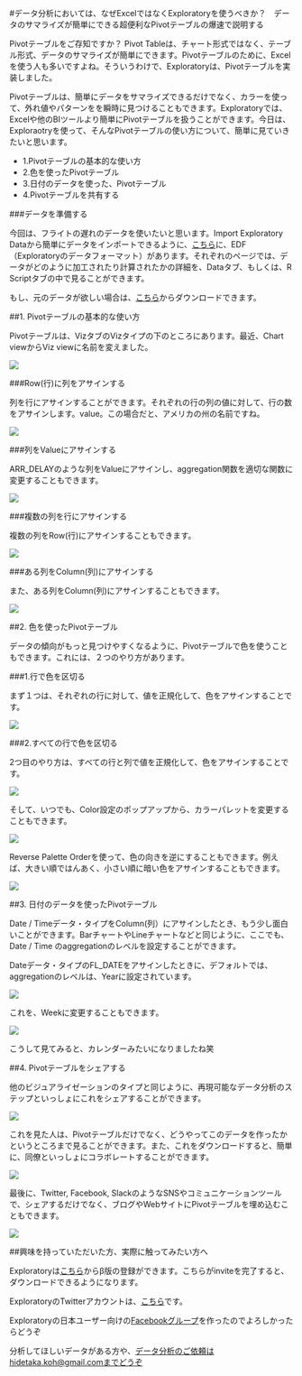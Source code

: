 #データ分析においては、なぜExcelではなくExploratoryを使うべきか？　データのサマライズが簡単にできる超便利なPivotテーブルの爆速で説明する

Pivotテーブルをご存知ですか？ Pivot Tableは、チャート形式ではなく、テーブル形式、データのサマライズが簡単にできます。Pivotテーブルのために、Excelを使う人も多いですよね。そういうわけで、Exploratoryは、Pivotテーブルを実装しました。

Pivotテーブルは、簡単にデータをサマライズできるだけでなく、カラーを使って、外れ値やパターンをを瞬時に見つけることもできます。Exploratoryでは、Excelや他のBIツールより簡単にPivotテーブルを扱うことができます。今日は、Exploraotryを使って、そんなPivotテーブルの使い方について、簡単に見ていきたいと思います。

- 1.Pivotテーブルの基本的な使い方
- 2.色を使ったPivotテーブル
- 3.日付のデータを使った、Pivotテーブル
- 4.Pivotテーブルを共有する

###データを準備する

今回は、フライトの遅れのデータを使いたいと思います。Import Exploratory Dataから簡単にデータをインポートできるように、[こちら](https://exploratory.io/viz/kanaugust/eccdbf5bb7d1?cb=1471380653622)に、EDF（Exploratoryのデータフォーマット）があります。それぞれのページでは、データがどのように加工されたり計算されたかの詳細を、Dataタブ、もしくは、R Scriptタブの中で見ることができます。

もし、元のデータが欲しい場合は、[こちら](https://www.dropbox.com/s/x2g3qgo28syxhcl/airline_delay_2016_01.csv?dl=0)からダウンロードできます。

##1. Pivotテーブルの基本的な使い方

Pivotテーブルは、VizタブのVizタイプの下のところにあります。最近、Chart viewからViz viewに名前を変えました。

![](images/pivot_table_basic.png)

###Row(行)に列をアサインする

列を行にアサインすることができます。それぞれの行の列の値に対して、行の数をアサインします。value。この場合だと、アメリカの州の名前ですね。

![](images/column_to_row.png)

###列をValueにアサインする

ARR_DELAYのような列をValueにアサインし、aggregation関数を適切な関数に変更することもできます。

![](images/column_to_value.png)

###複数の列を行にアサインする

複数の列をRow(行)にアサインすることもできます。

![](images/multiple_column.png)

###ある列をColumn(列)にアサインする

また、ある列をColumn(列)にアサインすることもできます。

![](images/column2.png)

##2. 色を使ったPivotテーブル

データの傾向がもっと見つけやすくなるように、Pivotテーブルで色を使うこともできます。これには、２つのやり方があります。

###1.行で色を区切る

まず１つは、それぞれの行に対して、値を正規化して、色をアサインすることです。

![](images/color_by_row.png)

###2.すべての行で色を区切る

2つ目のやり方は、すべての行と列で値を正規化して、色をアサインすることです。

![](images/color_by_all.png)

そして、いつでも、Color設定のポップアップから、カラーパレットを変更することもできます。

![](images/color_popup.png)

Reverse Palette Orderを使って、色の向きを逆にすることもできます。例えば、大きい順ではんあく、小さい順に暗い色をアサインすることもできます。

![](images/reverse_color.png)

##3. 日付のデータを使ったPivotテーブル

Date / Timeデータ・タイプをColumn(列）にアサインしたとき、もう少し面白いことができます。BarチャートやLineチャートなどと同じように、ここでも、Date / Time のaggregationのレベルを設定することができます。

Dateデータ・タイプのFL_DATEをアサインしたときに、デフォルトでは、aggregationのレベルは、Yearに設定されています。

![](images/default_setting.png)

これを、Weekに変更することもできます。

![](images/change_week.png)

こうして見てみると、カレンダーみたいになりましたね笑

##4. Pivotテーブルをシェアする

他のビジュアライゼーションのタイプと同じように、再現可能なデータ分析のステップといっしょにこれをシェアすることができます。

![](images/sharing_table.png)

これを見た人は、Pivotテーブルだけでなく、どうやってこのデータを作ったかというところまで見ることができます。また、これをダウンロードすると、簡単に、同僚といっしょにコラボレートすることができます。

![](images/share_repr.png)

最後に、Twitter, Facebook, SlackのようなSNSやコミュニケーションツールで、シェアするだけでなく、ブログやWebサイトにPivotテーブルを埋め込むこともできます。

![](images/embedinweb.png)


##興味を持っていただいた方、実際に触ってみたい方へ

Exploratoryは[こちら](https://exploratory.io/
)からβ版の登録ができます。こちらがinviteを完了すると、ダウンロードできるようになります。


ExploratoryのTwitterアカウントは、[こちら](https://twitter.com/ExploratoryData
)です。

Exploratoryの日本ユーザー向けの[Facebookグループ](https://www.facebook.com/groups/1087437647994959/members/
)を作ったのでよろしかったらどうぞ

分析してほしいデータがある方や、データ分析のご依頼はhidetaka.koh@gmail.comまでどうぞ